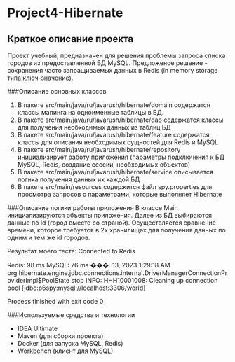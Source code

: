# Project4-Hibernate
## Краткое описание проекта
Проект учебный, предназначен для решения проблемы запроса списка городов из предоставленной БД MySQL. 
Предложеное решение - сохранения часто запращиваемых данных в Redis (in memory storage типа ключ-значение).

###Описание основных классов
1. В пакете src/main/java/ru/javarush/hibernate/domain содержатся классы мапинга на одноименные таблицы в БД.
2. В пакете src/main/java/ru/javarush/hibernate/dao содержатся классы для получения необходимых данных из таблиц БД
3. В пакете src/main/java/ru/javarush/hibernate/feature содержатся классы для описания необходимых сущностей для Redis и MySQL
4. В пакете src/main/java/ru/javarush/hibernate/repository инициализирует работу приложения (параметры подключения к БД MySQL, Redis, создание сессии, необходимых объектов)
5. В пакете src/main/java/ru/javarush/hibernate/service описывается логика получения данных их каждой БД
6. В пакете src/main/resources содержится файл spy.properties для просмотра запросов с параметрами, которые выполняет Hibernate

###Описание логики работы приложения
В классе Main инициализируются объекты приложения.
Далее из БД выбираются данные по id (город вместе со страной).
Осуществляется сравнение времени, которое требуется в 2х хранилищах для получения данных по одним и тем же id городов.

Результат моего теста:
Connected to Redis

Redis:	98 ms
MySQL:	76 ms
���. 13, 2023 1:29:18 AM org.hibernate.engine.jdbc.connections.internal.DriverManagerConnectionProviderImpl$PoolState stop
INFO: HHH10001008: Cleaning up connection pool [jdbc:p6spy:mysql://localhost:3306/world]

Process finished with exit code 0

###Используемые средства и технологии
- IDEA Ultimate
- Maven (для сборки проекта)
- Docker (для запуска MySQL, Redis)
- Workbench (клиент для MySQL)